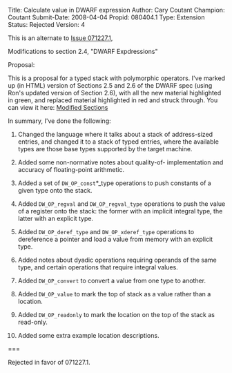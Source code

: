 Title:       Calculate value in DWARF expression
Author:      Cary Coutant
Champion:    Coutant
Submit-Date: 2008-04-04
Propid:      080404.1
Type:        Extension
Status:      Rejected
Version:     4

This is an alternate to <a href="http://dwarfstd.org/issues/071227.1.html&type=open">Issue 071227.1</a>,

Modifications to section 2.4, "DWARF Expdressions"

Proposal:

This is a proposal for a typed stack with polymorphic
operators. I've marked up (in HTML) version of Sections
2.5 and 2.6 of the DWARF spec (using Ron's updated version
of Section 2.6), with all the new material highlighted
in green, and replaced material highlighted in red and 
struck through. You can view it here: <a href="doc/040408.1.html">Modified Sections</a>

In summary, I've done the following:

1. Changed the language where it talks about a stack of 
   address-sized entries, and changed it to a stack of 
   typed entries, where the available types are those base 
   types supported by the target machine.

2. Added some non-normative notes about quality-of-
   implementation and accuracy of floating-point arithmetic.

3. Added a set of `DW_OP_const`*_type operations to push 
   constants of a given type onto the stack.

4. Added `DW_OP_regval` and `DW_OP_regval_type` operations to 
   push the value of a register onto the stack: the former 
   with an implicit integral type, the latter with an explicit type.

5. Added `DW_OP_deref_type` and `DW_OP_xderef_type` operations to 
   dereference a pointer and load a value from memory with an 
   explicit type.

6. Added notes about dyadic operations requiring operands of 
   the same type, and certain operations that require integral values.

7. Added `DW_OP_convert` to convert a value from one type to another.

8. Added `DW_OP_value` to mark the top of stack as a value rather 
   than a location.

9. Added `DW_OP_readonly` to mark the location on the top of the 
   stack as read-only.

10. Added some extra example location descriptions.

===

Rejected in favor of 071227.1.
